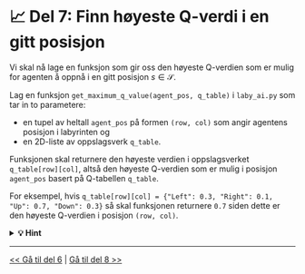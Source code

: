 # &#128200; Del 7: Finn høyeste Q-verdi i en gitt posisjon

Vi skal nå lage en funksjon som gir oss den høyeste Q-verdien som er mulig for agenten å oppnå i en gitt posisjon $s\in\mathcal{S}$.

Lag en funksjon `get_maximum_q_value(agent_pos, q_table)` i `laby_ai.py` som tar in to parametere: 

- en tupel av heltall `agent_pos` på formen `(row, col)` som angir agentens posisjon i labyrinten og 
- en 2D-liste av oppslagsverk `q_table`. 

Funksjonen skal returnere den høyeste verdien i oppslagsverket `q_table[row][col]`, altså den høyeste Q-verdien som er mulig i posisjon `agent_pos` basert på Q-tabellen `q_table`.

For eksempel, hvis `q_table[row][col] = {"Left": 0.3, "Right": 0.1, "Up": 0.7, "Down": 0.3}` så skal funksjonen returnere `0.7` siden dette er den høyeste Q-verdien i posisjon `(row, col)`. 

<details>
  <summary><b>&#128161; Hint</b></summary>

 - For å hente ut en liste med alle verdiene i et oppslagsverk `my_dict` kan du kalle `my_dict.values()`.
 - For å finne den høyeste verdien i en liste `my_list` (med tall) kan du kalle `max(my_list)`.

For eksempel så vil følgende kodesnutt skrive ut den høyeste verdien i `my_dict` som her er `0.8`:

 ```python
my_dict = {"a": 0.3, "b": 0.8, "c": -1.2}
values = my_dict.values()
max_value = max(values)
print(max_value)
 ```

</details>


---

[<< Gå til del 6](./del_6.md) | [Gå til del 8 >>](./del_8.md)
